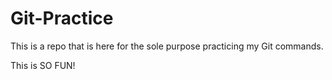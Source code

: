 # Git-Practice

This is a repo that is here for the sole purpose practicing my Git commands. 

This is SO FUN!
